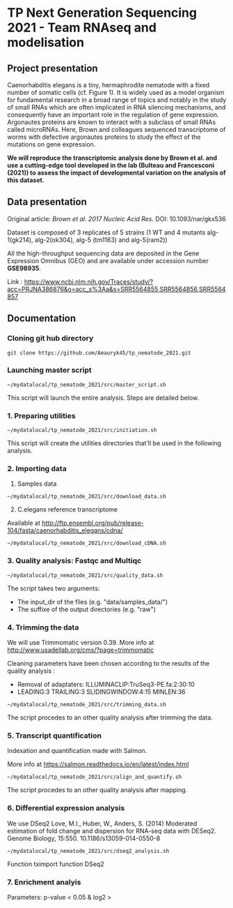 # TP Next Generation Sequencing 2021 - Team RNAseq and modelisation

## Project presentation
Caenorhabditis elegans is a tiny, hermaphrodite nematode with a fixed number of somatic cells (cf. Figure 1). It is widely used as a model organism for fundamental research in a broad range of topics and notably in the study of small RNAs which are often implicated in RNA silencing mechanisms, and consequently have an
important role in the regulation of gene expression.
Argonautes proteins are known to interact with a subclass of small RNAs called microRNAs. 
Here, Brown and colleagues sequenced transcriptome of worms with defective argonautes proteins to study the effect of the mutations on gene expression. 


**We will reproduce the transcriptomic analysis done by Brown et al. and use a cutting-edge tool developed in the lab (Bulteau and Francesconi (2021)) to assess the impact of developmental variation on the analysis of this dataset.**

## Data presentation
Original article: *Brown et al. 2017 Nucleic Acid Res.* 
DOI: 10.1093/nar/gkx536

Dataset is composed of 3 replicates of 5 strains (1 WT and 4 mutants alg-1(gk214), alg-2(ok304), alg-5 (tm1163) and alg-5(ram2))

All the high-throughput sequencing data are deposited in the Gene Expression Omnibus (GEO) and are available under accession number **GSE98935**.

Link : https://www.ncbi.nlm.nih.gov/Traces/study/?acc=PRJNA386876&o=acc_s%3Aa&s=SRR5564855,SRR5564856,SRR5564857



## Documentation

### Cloning git hub directory

`git clone https://github.com/Amauryk45/tp_nematode_2021.git`

### Launching master script

`~/mydatalocal/tp_nematode_2021/src/master_script.sh`

This script will launch the entire analysis. Steps are detailed below. 




### 1. Preparing utilities

`~/mydatalocal/tp_nematode_2021/src/initiation.sh`

This script will create the utilities directories that'll be used in the following analysis. 


### 2. Importing data 
1. Samples data

`~/mydatalocal/tp_nematode_2021/src/download_data.sh`

2. C.elegans reference transcriptome

Available at http://ftp.ensembl.org/pub/release-104/fasta/caenorhabditis_elegans/cdna/

`~/mydatalocal/tp_nematode_2021/src/download_cDNA.sh`

### 3. Quality analysis:  Fastqc and Multiqc 
`~/mydatalocal/tp_nematode_2021/src/quality_data.sh`

The script takes two arguments:

- The input_dir of the files (e.g. "data/samples_data/")
- The suffixe of the output directories (e.g. "raw")

### 4. Trimming the data
We will use Trimmomatic version 0.39. More info at http://www.usadellab.org/cms/?page=trimmomatic

Cleaning parameters have been chosen according to the results of the quality analysis : 

- Removal of adaptaters:   ILLUMINACLIP:TruSeq3-PE.fa:2:30:10 
- LEADING:3 TRAILING:3 SLIDINGWINDOW:4:15 MINLEN:36


`~/mydatalocal/tp_nematode_2021/src/trimming_data.sh`

The script procedes to an other quality analysis after trimming the data. 

### 5. Transcript quantification
Indexation and quantification made with Salmon.

More info at https://salmon.readthedocs.io/en/latest/index.html

`~/mydatalocal/tp_nematode_2021/src/align_and_quantify.sh`

The script procedes to an other quality analysis after mapping. 

### 6. Differential expression analysis
We use DSeq2 
Love, M.I., Huber, W., Anders, S. (2014) Moderated estimation of fold change and dispersion for RNA-seq data with DESeq2. Genome Biology, 15:550. 10.1186/s13059-014-0550-8

`~/mydatalocal/tp_nematode_2021/src/dseq2_analysis.sh`

Function tximport
function DSeq2

### 7. Enrichment analyis
Parameters: p-value < 0.05 & log2 >
